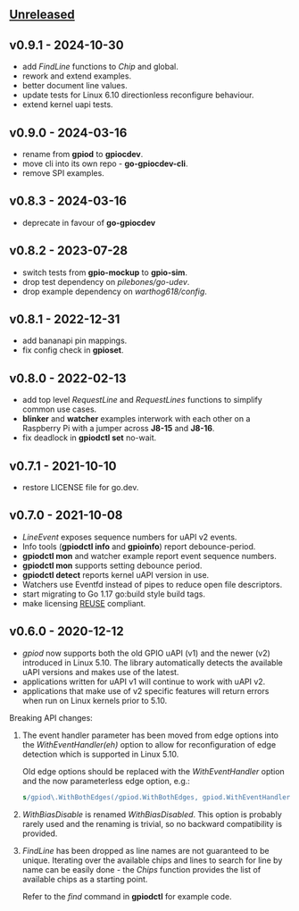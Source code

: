 <!--
SPDX-FileCopyrightText: 2024 Kent Gibson <warthog618@gmail.com>

SPDX-License-Identifier: MIT
-->
## [Unreleased](https://github.com/warthog618/gpiod/compare/v0.9.1...HEAD)

## v0.9.1 - 2024-10-30

- add *FindLine* functions to *Chip* and global.
- rework and extend examples.
- better document line values.
- update tests for Linux 6.10 directionless reconfigure behaviour.
- extend kernel uapi tests.

## v0.9.0 - 2024-03-16

- rename from **gpiod** to **gpiocdev**.
- move cli into its own repo - **go-gpiocdev-cli**.
- remove SPI examples.

## v0.8.3 - 2024-03-16

- deprecate in favour of **go-gpiocdev**

## v0.8.2 - 2023-07-28

- switch tests from **gpio-mockup** to **gpio-sim**.
- drop test dependency on *pilebones/go-udev*.
- drop example dependency on *warthog618/config*.

## v0.8.1 - 2022-12-31

- add bananapi pin mappings.
- fix config check in **gpioset**.

## v0.8.0 - 2022-02-13

- add top level *RequestLine* and *RequestLines* functions to simplify common use cases.
- **blinker** and **watcher** examples interwork with each other on a Raspberry Pi with a jumper across **J8-15** and **J8-16**.
- fix deadlock in **gpiodctl set** no-wait.

## v0.7.1 - 2021-10-10

- restore LICENSE file for go.dev.

## v0.7.0 - 2021-10-08

- *LineEvent* exposes sequence numbers for uAPI v2 events.
- Info tools (**gpiodctl info** and **gpioinfo**) report debounce-period.
- **gpiodctl mon** and watcher example report event sequence numbers.
- **gpiodctl mon** supports setting debounce period.
- **gpiodctl detect** reports kernel uAPI version in use.
- Watchers use Eventfd instead of pipes to reduce open file descriptors.
- start migrating to Go 1.17 go:build style build tags.
- make licensing [REUSE](https://reuse.software/) compliant.

## v0.6.0 - 2020-12-12

- *gpiod* now supports both the old GPIO uAPI (v1) and the newer (v2) introduced
  in Linux 5.10. The library automatically detects the available uAPI versions
  and makes use of the latest.
- applications written for uAPI v1 will continue to work with uAPI v2.
- applications that make use of v2 specific features will return errors when run
  on Linux kernels prior to 5.10.

Breaking API changes:

1. The event handler parameter has been moved from edge options into the
   *WithEventHandler(eh)* option to allow for reconfiguration of edge detection
   which is supported in Linux 5.10.

   Old edge options should be replaced with the *WithEventHandler* option and
   the now parameterless edge option, e.g.:

   ```sed
   s/gpiod\.WithBothEdges(/gpiod.WithBothEdges, gpiod.WithEventHandler(/g
   ```

2. *WithBiasDisable* is renamed *WithBiasDisabled*.  This option is probably
   rarely used and the renaming is trivial, so no backward compatibility is
   provided.

3. *FindLine* has been dropped as line names are not guaranteed to be unique.
   Iterating over the available chips and lines to search for line by name can
   be easily done - the *Chips* function provides the list of available chips as
   a starting point.

   Refer to the *find* command in **gpiodctl** for example code.
